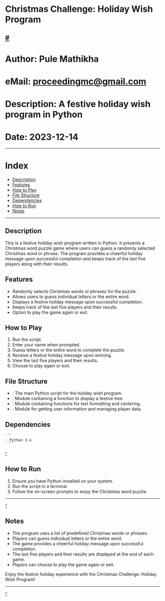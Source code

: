 # Christmas Challenge: Holiday Wish Program
[#](https://github.com/TheeKingZa/Portfolio/tree/master/README.md)
---
# Author: Pule Mathikha
# eMail: proceedingmc@gmail.com
# Description: A festive holiday wish program in Python
# Date: 2023-12-14
---

# Index
  * [Description](#description)
  * [Features](#features)
  * [How to Play](#how-to-play)
  * [File Structure](#file-structure)
  * [Dependencies](#dependencies)
  * [How to Run](#how-to-run)
  * [Notes](#notes)

---


## Description

This is a festive holiday wish program written in Python. It presents a Christmas word puzzle game where users can guess a randomly selected Christmas word or phrase. The program provides a cheerful holiday message upon successful completion and keeps track of the last five players along with their results.

## Features

- Randomly selects Christmas words or phrases for the puzzle.
- Allows users to guess individual letters or the entire word.
- Displays a festive holiday message upon successful completion.
- Keeps track of the last five players and their results.
- Option to play the game again or exit.

## How to Play

1. Run the  script.
2. Enter your name when prompted.
3. Guess letters or the entire word to complete the puzzle.
4. Receive a festive holiday message upon winning.
5. View the last five players and their results.
6. Choose to play again or exit.

## File Structure

- : The main Python script for the holiday wish program.
- : Module containing a function to display a festive tree.
- : Module containing functions for text formatting and centering.
- : Module for getting user information and managing player data.

## Dependencies
    ```
    - Python 3.x
    ```
    
[^](#index)

## How to Run

1. Ensure you have Python installed on your system.
2. Run the  script in a terminal.
3. Follow the on-screen prompts to enjoy the Christmas word puzzle.
---

[^](#index)

## Notes

- The program uses a list of predefined Christmas words or phrases.
- Players can guess individual letters or the entire word.
- The game provides a cheerful holiday message upon successful completion.
- The last five players and their results are displayed at the end of each game.
- Players can choose to play the game again or exit.

Enjoy the festive holiday experience with the Christmas Challenge: Holiday Wish Program!

---
[^](#index)
